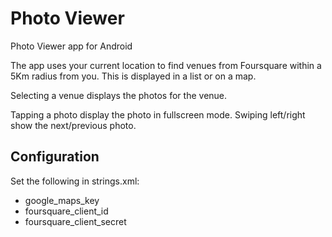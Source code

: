 # Photo Viewer

Photo Viewer app for Android

The app uses your current location to find venues from Foursquare within a 5Km radius from you. This is displayed in a list or on a map.

Selecting a venue displays the photos for the venue.

Tapping a photo display the photo in fullscreen mode. Swiping left/right show the next/previous photo.

## Configuration

Set the following in strings.xml:

* google_maps_key
* foursquare_client_id
* foursquare_client_secret
